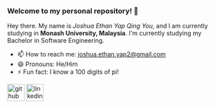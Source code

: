 ### Welcome to my personal repository! 👋

Hey there. My name is *Joshua Ethan Yap Qing You*, and I am currently studying in **Monash University, Malaysia**.
I'm currently studying my Bachelor in Software Engineering.

<!--
- 🔭 I’m currently working on ...
- 🌱 I’m currently learning 
- 👯 I’m looking to collaborate on ...
- 🤔 I’m looking for help with ...
- 💬 Ask me about ...
-->
- 📫 How to reach me: joshua.ethan.yap2@gmail.com
- 😄 Pronouns: He/Him
- ⚡ Fun fact: I know a 100 digits of pi!

[<img src='https://cdn.jsdelivr.net/npm/simple-icons@3.0.1/icons/github.svg' alt='github' height='40'>](https://github.com/joshua-ethan-yap)  [<img src='https://cdn.jsdelivr.net/npm/simple-icons@3.0.1/icons/linkedin.svg' alt='linkedin' height='40'>](https://www.linkedin.com/in/joshua-ethan-yap/) 

